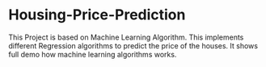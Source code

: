 # Housing-Price-Prediction
This Project is based on Machine Learning Algorithm. This implements different Regression algorithms to predict the price of the houses. 
It shows full demo how machine learning algorithms works.
